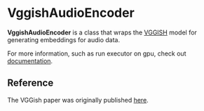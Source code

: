 # VggishAudioEncoder

**VggishAudioEncoder** is a class that wraps the [VGGISH](https://github.com/tensorflow/models/tree/master/research/audioset/vggish) model for generating embeddings for audio data. 

For more information, such as run executor on gpu, check out [documentation](https://docs.jina.ai/tutorials/gpu-executor/).


## Reference
The VGGish paper was originally published [here](https://research.google/pubs/pub45611/).
